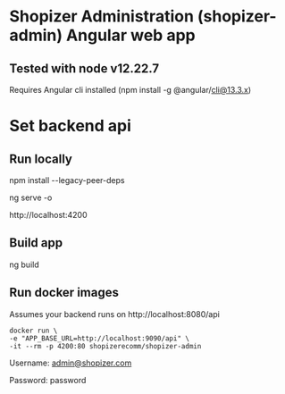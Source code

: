 # Shopizer Administration (shopizer-admin) Angular web app

## Tested with node v12.22.7

Requires Angular cli installed (npm install -g @angular/cli@13.3.x)

# Set backend api



## Run locally

npm install --legacy-peer-deps

ng serve -o

http://localhost:4200

## Build app
ng build 

## Run docker images

Assumes your backend runs on http://localhost:8080/api

```
docker run \
-e "APP_BASE_URL=http://localhost:9090/api" \
-it --rm -p 4200:80 shopizerecomm/shopizer-admin
```

Username: admin@shopizer.com

Password: password

